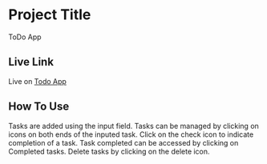 # Project Title
ToDo App

## Live Link
Live on [ Todo App ](https://friilancer.github.io/ToDo-App/toDo.html)

## How To Use
Tasks are added using the input field.
Tasks can be managed by clicking on icons on both ends of the inputed task.
Click on the check icon to indicate completion of a task.
Task completed can be accessed by clicking on Completed tasks.
Delete tasks by clicking on the delete icon.
